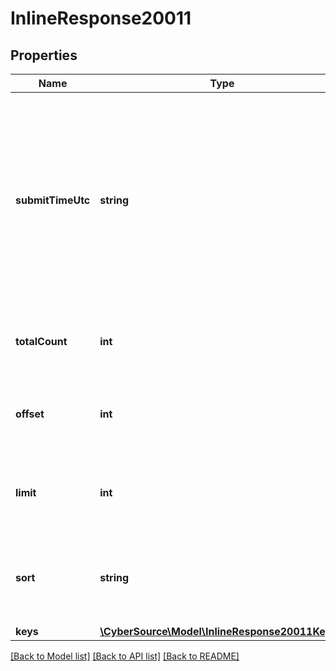 # InlineResponse20011

## Properties
Name | Type | Description | Notes
------------ | ------------- | ------------- | -------------
**submitTimeUtc** | **string** | Time of request in UTC. &#x60;Format: YYYY-MM-DDThh:mm:ssZ&#x60;  Example 2016-08-11T22:47:57Z equals August 11, 2016, at 22:47:57 (10:47:57 p.m.). The T separates the date and the time. The Z indicates UTC. | [optional] 
**totalCount** | **int** | Specifies the total number of items found based on the request | [optional] 
**offset** | **int** | Specifies the record offset from the records are returned part of the response | [optional] 
**limit** | **int** | Specifies the maximum number of records requested part of the response | [optional] 
**sort** | **string** | Specifies a comma separated list of field names based on which the result is sorted. | [optional] 
**keys** | [**\CyberSource\Model\InlineResponse20011Keys[]**](InlineResponse20011Keys.md) |  | [optional] 

[[Back to Model list]](../README.md#documentation-for-models) [[Back to API list]](../README.md#documentation-for-api-endpoints) [[Back to README]](../README.md)


